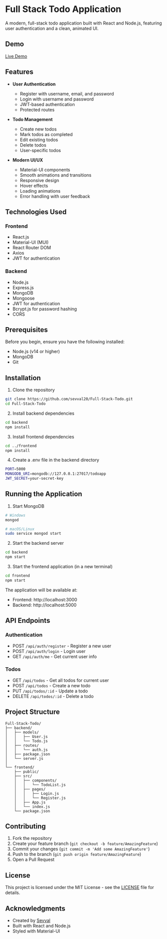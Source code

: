 # Full Stack Todo Application

A modern, full-stack todo application built with React and Node.js, featuring user authentication and a clean, animated UI.

## Demo

[Live Demo](https://github.com/sevval20/Full-Stack-Todo)

## Features

- **User Authentication**
  - Register with username, email, and password
  - Login with username and password
  - JWT-based authentication
  - Protected routes

- **Todo Management**
  - Create new todos
  - Mark todos as completed
  - Edit existing todos
  - Delete todos
  - User-specific todos

- **Modern UI/UX**
  - Material-UI components
  - Smooth animations and transitions
  - Responsive design
  - Hover effects
  - Loading animations
  - Error handling with user feedback

## Technologies Used

### Frontend
- React.js
- Material-UI (MUI)
- React Router DOM
- Axios
- JWT for authentication

### Backend
- Node.js
- Express.js
- MongoDB
- Mongoose
- JWT for authentication
- Bcrypt.js for password hashing
- CORS

## Prerequisites

Before you begin, ensure you have the following installed:
- Node.js (v14 or higher)
- MongoDB
- Git

## Installation

1. Clone the repository
```bash
git clone https://github.com/sevval20/Full-Stack-Todo.git
cd Full-Stack-Todo
```

2. Install backend dependencies
```bash
cd backend
npm install
```

3. Install frontend dependencies
```bash
cd ../frontend
npm install
```

4. Create a .env file in the backend directory
```bash
PORT=5000
MONGODB_URI=mongodb://127.0.0.1:27017/todoapp
JWT_SECRET=your-secret-key
```

## Running the Application

1. Start MongoDB
```bash
# Windows
mongod

# macOS/Linux
sudo service mongod start
```

2. Start the backend server
```bash
cd backend
npm start
```

3. Start the frontend application (in a new terminal)
```bash
cd frontend
npm start
```

The application will be available at:
- Frontend: http://localhost:3000
- Backend: http://localhost:5000

## API Endpoints

### Authentication
- POST `/api/auth/register` - Register a new user
- POST `/api/auth/login` - Login user
- GET `/api/auth/me` - Get current user info

### Todos
- GET `/api/todos` - Get all todos for current user
- POST `/api/todos` - Create a new todo
- PUT `/api/todos/:id` - Update a todo
- DELETE `/api/todos/:id` - Delete a todo

## Project Structure

```
Full-Stack-Todo/
├── backend/
│   ├── models/
│   │   ├── User.js
│   │   └── Todo.js
│   ├── routes/
│   │   └── auth.js
│   ├── package.json
│   └── server.js
│
└── frontend/
    ├── public/
    ├── src/
    │   ├── components/
    │   │   └── TodoList.js
    │   ├── pages/
    │   │   ├── Login.js
    │   │   └── Register.js
    │   ├── App.js
    │   └── index.js
    └── package.json
```

## Contributing

1. Fork the repository
2. Create your feature branch (`git checkout -b feature/AmazingFeature`)
3. Commit your changes (`git commit -m 'Add some AmazingFeature'`)
4. Push to the branch (`git push origin feature/AmazingFeature`)
5. Open a Pull Request

## License

This project is licensed under the MIT License - see the [LICENSE](LICENSE) file for details.

## Acknowledgments

- Created by [Sevval](https://github.com/sevval20)
- Built with React and Node.js
- Styled with Material-UI
